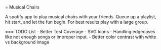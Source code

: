 = Musical Chairs

A spotify app to play musical chairs with your friends. Queue up a playlist, hit start, and let the fun begin. For best results play with a large group. 


=== TODO List
	- Better Test Coverage
	- SVG Icons
	- Handling edgecases like not enough songs or improper input. 
	- Better color contrast with white vs background image
	